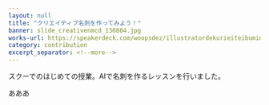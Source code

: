 ```yaml
---
layout: null
title: "クリエイティブ名刺を作ってみよう！"
banner: slide_creativenmcd_130804.jpg
works-url: https://speakerdeck.com/woopsdez/illustratordekurieiteibuming-ci-wozuo-tutemiyou
category: contribution
excerpt_separator: <!--more-->
---
```


スクーでのはじめての授業。AIで名刺を作るレッスンを行いました。

<!--more-->

あああ
